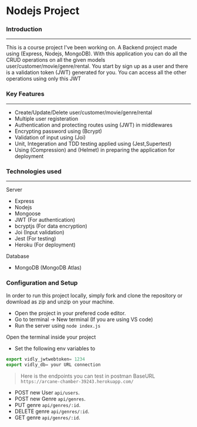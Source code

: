 # Nodejs Project

### Introduction
---
This is a course project I've been working on. A Backend project made using (Express, Nodejs, MongoDB). With this application you can do all the CRUD operations on all the given models user/customer/movie/genre/rental. You start by sign up as a user and there is a validation token (JWT) generated for you. You can access all the other operations using only this JWT


### Key Features
---
* Create/Update/Delete user/customer/movie/genre/rental
* Multiple user registeration
* Authentication and protecting routes using (JWT) in middlewares
* Encrypting password using (Bcrypt)
* Validation of input using (Joi)
* Unit, Integeration and TDD testing applied using (Jest,Supertest)
* Using (Compression) and (Helmet) in preparing the application for deployment

### Technologies used
---
  Server
  * Express
  * Nodejs
  * Mongoose
  * JWT (For authentication)
  * bcryptjs (For data encryption)
  * Joi (Input validation)
  * Jest (For testing)
  * Heroku (For deployment)

Database
* MongoDB (MongoDB Atlas)

### Configuration and Setup

In order to run this project locally, simply fork and clone the repository or download as zip and unzip on your machine.
 * Open the project in your prefered code editor.
 * Go to terminal -> New terminal (If you are using VS code)
 * Run the server using ```node index.js```

Open the terminal inside your project
 * Set the following env variables to

```javascript
export vidly_jwtwebtoken= 1234
export vidly_db= your URL connection
```
> Here is the endpoints you can test in postman
 > BaseURL ```https://arcane-chamber-39243.herokuapp.com/```
* POST new User ```api/users```.
* POST new Genre ```api/genres```.
* PUT genre ```api/genres/:id```.
* DELETE genre ```api/genres/:id```.
* GET genre ```api/genres/:id```.





